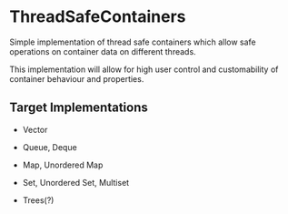 
# ThreadSafeContainers

Simple implementation of thread safe containers which allow safe operations on container data on different threads. 

This implementation will allow for high user control and customability of container behaviour and properties.



## Target Implementations

- Vector

- Queue, Deque

- Map, Unordered Map

- Set, Unordered Set, Multiset

- Trees(?)
